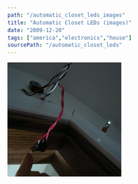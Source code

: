 ```yaml
---
path: "/automatic_closet_leds_images"
title: "Automatic Closet LEDs (images)"
date: "2009-12-20"
tags: ["america","electronics","house"]
sourcePath: "/automatic_closet_leds"
---
```


 ![closet_light.gif_hexagon.png](closet_light.gif_hexagon.png)